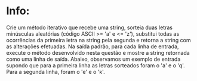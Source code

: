 # Info:
Crie um método iterativo que recebe uma string, sorteia duas letras minúsculas aleatórias (código ASCII >= 'a' e <= 'z'), substitui todas as ocorrências da primeira letra na string pela segunda e retorna a string com as alterações efetuadas. Na saída padrão, para cada linha de entrada, execute o método desenvolvido nesta questão e mostre a string retornada como uma linha de saída. Abaixo, observamos um exemplo de entrada supondo que para a primeira linha as letras sorteados foram o 'a' e o 'q'. Para a segunda linha, foram o 'e' e o 'k'.

